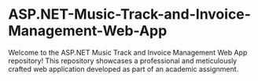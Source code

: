 # ASP.NET-Music-Track-and-Invoice-Management-Web-App
Welcome to the ASP.NET Music Track and Invoice Management Web App repository! This repository showcases a professional and meticulously crafted web application developed as part of an academic assignment.
